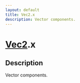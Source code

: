 ```yaml
---
layout: default
title: Vec2.x
description: Vector components.
---
```

# [Vec2]({{site.url}}/Pages/Reference/Vec2.html).x

## Description
Vector components.

